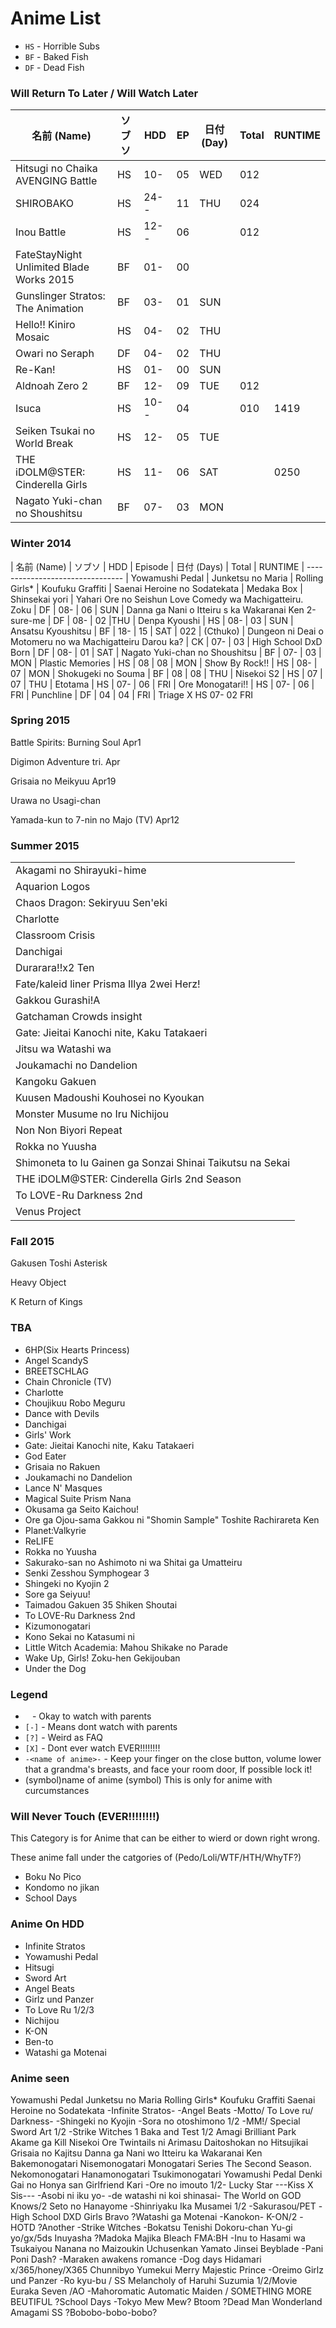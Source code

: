 Anime List
===

 - `HS` - Horrible Subs
 - `BF` - Baked Fish
 - `DF` - Dead Fish

### Will Return To Later / Will Watch Later

| 名前 (Name)                               | ソブソ | HDD  | EP | 日付 (Day) | Total | RUNTIME |
| ---------------------------------------- | ----- | ---- | -- | --------- | ----- | ------- |
| Hitsugi no Chaika AVENGING Battle        | HS    | 10-  | 05 | WED       | 012   |         |
| SHIROBAKO                                | HS    | 24-- | 11 | THU       | 024   |         |
| Inou Battle                              | HS    | 12-- | 06 |           | 012   |         |
| FateStayNight Unlimited Blade Works 2015 | BF    | 01-  | 00 |           |       |         |
| Gunslinger Stratos: The Animation        | BF    | 03-  | 01 | SUN       |       |         |
| Hello!! Kiniro Mosaic                    | HS    | 04-  | 02 | THU       |       |         |
| Owari no Seraph                          | DF    | 04-  | 02 | THU       |       |         |
| Re-Kan!                                  | HS    | 01-  | 00 | SUN       |       |         || Aldnoah Zero 2                           | BF    | 12-  | 09 | TUE       | 012   |         || Isuca                                    | HS    | 10-- | 04 |           | 010   | 1419    |
| Seiken Tsukai no World Break             | HS    | 12-  | 05 | TUE       |       |         |
| THE iDOLM@STER: Cinderella Girls         | HS    | 11-  | 06 | SAT       |       | 0250    |
| Nagato Yuki-chan no Shoushitsu           | BF    | 07-  | 03 | MON       |       |         |

### Winter 2014

| 名前 (Name) | ソブソ | HDD | Episode | 日付 (Days) | Total | RUNTIME
| --------------------------------
| Yowamushi Pedal
| Junketsu no Maria
| Rolling Girls*
| Koufuku Graffiti
| Saenai Heroine no Sodatekata
| Medaka Box
| Shinsekai yori
| Yahari Ore no Seishun Love Comedy wa Machigatteiru. Zoku | DF | 08- | 06 | SUN
| Danna ga Nani o Itteiru s ka Wakaranai Ken 2-sure-me | DF | 08- | 02 |THU
| Denpa Kyoushi | HS | 08- | 03 | SUN
| Ansatsu Kyoushitsu | BF | 18- | 15 | SAT | 022
| (Cthuko)
| Dungeon ni Deai o Motomeru no wa Machigatteiru Darou ka? | CK | 07- | 03
| High School DxD Born | DF | 08- | 01 | SAT
| Nagato Yuki-chan no Shoushitsu | BF | 07- | 03 | MON
| Plastic Memories | HS | 08 | 08 | MON
| Show By Rock!! | HS | 08- | 07 | MON
| Shokugeki no Souma | BF | 08 | 08 | THU
| Nisekoi S2 | HS | 07 | 07 | THU
| Etotama | HS | 07- | 06 | FRI
| Ore Monogatari!! | HS | 07- | 06 | FRI
| Punchline | DF | 04 | 04 | FRI
| Triage X			HS	07-	02	FRI

### Spring 2015

Battle Spirits: Burning Soul		Apr1

Digimon Adventure tri.			Apr

Grisaia no Meikyuu			Apr19

Urawa no Usagi-chan

Yamada-kun to 7-nin no Majo (TV)	Apr12

### Summer 2015

| |
| ----------------------------
| Akagami no Shirayuki-hime |
| Aquarion Logos
| Chaos Dragon: Sekiryuu Sen'eki
| Charlotte
| Classroom Crisis
| Danchigai
| Durarara!!x2 Ten
| Fate/kaleid liner Prisma Illya 2wei Herz!
| Gakkou Gurashi!A
| Gatchaman Crowds insight
| Gate: Jieitai Kanochi nite, Kaku Tatakaeri
| Jitsu wa Watashi wa
| Joukamachi no Dandelion
| Kangoku Gakuen
| Kuusen Madoushi Kouhosei no Kyoukan
| Monster Musume no Iru Nichijou
| Non Non Biyori Repeat
| Rokka no Yuusha
| Shimoneta to Iu Gainen ga Sonzai Shinai Taikutsu na Sekai
| THE iDOLM@STER: Cinderella Girls 2nd Season
| To LOVE-Ru Darkness 2nd
| Venus Project

### Fall 2015

Gakusen Toshi Asterisk

Heavy Object

K Return of Kings

### TBA

- 6HP(Six Hearts Princess)
- Angel ScandyS
- BREETSCHLAG
- Chain Chronicle (TV)
- Charlotte
- Choujikuu Robo Meguru
- Dance with Devils
- Danchigai
- Girls' Work
- Gate: Jieitai Kanochi nite, Kaku Tatakaeri
- God Eater
- Grisaia no Rakuen
- Joukamachi no Dandelion
- Lance N' Masques
- Magical Suite Prism Nana
- Okusama ga Seito Kaichou!
- Ore ga Ojou-sama Gakkou ni "Shomin Sample" Toshite Rachirareta Ken
- Planet:Valkyrie
- ReLIFE
- Rokka no Yuusha
- Sakurako-san no Ashimoto ni wa Shitai ga Umatteiru
- Senki Zesshou Symphogear 3
- Shingeki no Kyojin 2
- Sore ga Seiyuu!
- Taimadou Gakuen 35 Shiken Shoutai
- To LOVE-Ru Darkness 2nd
- Kizumonogatari
- Kono Sekai no Katasumi ni
- Little Witch Academia: Mahou Shikake no Parade
- Wake Up, Girls! Zoku-hen Gekijouban
- Under the Dog

### Legend

- ` ` - Okay to watch with parents
- `[-]` - Means dont watch with parents
- `[?]` - Weird as FAQ
- `[X]` - Dont ever watch EVER!!!!!!!!
- `-<name of anime>-` -  Keep your finger on the close button, volume lower that a grandma's breasts, and face your room door, If possible lock it!
- (symbol)name of anime (symbol) This is only for anime with curcumstances

### Will Never Touch (EVER!!!!!!!!)

This Category is for Anime that can be either to wierd or down right wrong.

These anime fall under the catgories of (Pedo/Loli/WTF/HTH/WhyTF?)

- Boku No Pico
- Kondomo no jikan
- School Days

### Anime On HDD

- Infinite Stratos
- Yowamushi Pedal
- Hitsugi
- Sword Art
- Angel Beats
- Girlz und Panzer
- To Love Ru 1/2/3
- Nichijou
- K-ON
- Ben-to
- Watashi ga Motenai

### Anime seen

Yowamushi Pedal
Junketsu no Maria
Rolling Girls*
Koufuku Graffiti
Saenai Heroine no Sodatekata
-Infinite Stratos-
-Angel Beats
-Motto/ To Love ru/ Darkness-
-Shingeki no Kyojin
-Sora no otoshimono 1/2
-MM!/ Special
Sword Art 1/2
-Strike Witches 1
Baka and Test 1/2
Amagi Brilliant Park
Akame ga Kill
Nisekoi
Ore Twintails ni Arimasu
Daitoshokan no Hitsujikai
Grisaia no Kajitsu
Danna ga Nani wo Itteiru ka Wakaranai Ken
Bakemonogatari
Nisemonogatari
Monogatari Series The Second Season.
Nekomonogatari
Hanamonogatari
Tsukimonogatari
Yowamushi Pedal
Denki Gai no Honya san
Girlfriend Kari
-Ore no imouto 1/2-
Lucky Star
---Kiss X Sis---
-Asobi ni iku yo-
-de watashi ni koi shinasai-
The World on GOD Knows/2
Seto no Hanayome
-Shinriyaku Ika Musamei 1/2
-Sakurasou/PET
-High School DXD
Girls Bravo
?Watashi ga Motenai
-Kanokon-
K-ON/2
-HOTD
?Another
-Strike Witches
-Bokatsu Tenishi Dokoru-chan
Yu-gi yo/gx/5ds
Inuyasha
?Madoka Majika
Bleach
FMA:BH
-Inu to Hasami wa Tsukaiyou
Nanana no Maizoukin
Uchusenkan Yamato
Jinsei
Beyblade
-Pani Poni Dash?
-Maraken awakens romance
-Dog days
Hidamari x/365/honey/X365
Chunnibyo
Yumekui Merry
Majestic Prince
-Oreimo
Girlz und Panzer
-Ro kyu-bu / SS
Melancholy of Haruhi Suzumia 1/2/Movie
Euraka Seven /AO
-Mahoromatic Automatic Maiden / SOMETHING MORE BEUTIFUL
?School Days
-Tokyo Mew Mew?
Btoom
?Dead Man Wonderland
Amagami SS
?Bobobo-bobo-bobo?
